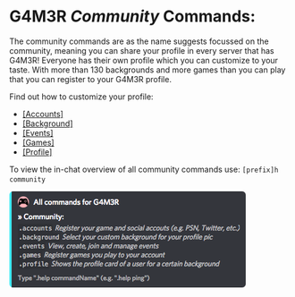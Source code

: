 # G4M3R _Community_ Commands:

The community commands are as the name suggests focussed on the community, meaning you can share your profile in every server that has G4M3R! Everyone has their own profile which you can customize to your taste. With more than 130 backgrounds and more games than you can play that you can register to your G4M3R profile.

Find out how to customize your profile:

* [\[Accounts\]](/commands/community/accounts.md)
* [\[Background\]](/commands/community/background.md)
* [\[Events\]](/commands/community/events.md)
* [\[Games\]](/commands/community/games.md)
* [\[Profile\]](/commands/community/profile.md)

To view the in-chat overview of all community commands use: `[prefix]h community`

![](/assets/communitycategory.png)

